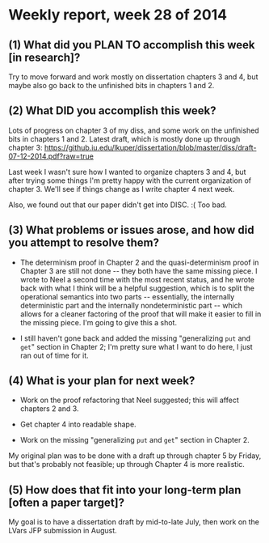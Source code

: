 # Weekly report, week 28 of 2014

## (1) What did you PLAN TO accomplish this week [in research]?

Try to move forward and work mostly on dissertation chapters 3 and 4,
but maybe also go back to the unfinished bits in chapters 1 and 2.

## (2) What DID you accomplish this week?

Lots of progress on chapter 3 of my diss, and some work on the
unfinished bits in chapters 1 and 2.  Latest draft, which is mostly
done up through chapter 3:
https://github.iu.edu/lkuper/dissertation/blob/master/diss/draft-07-12-2014.pdf?raw=true

Last week I wasn't sure how I wanted to organize chapters 3 and 4, but
after trying some things I'm pretty happy with the current
organization of chapter 3.  We'll see if things change as I write
chapter 4 next week.

Also, we found out that our paper didn't get into DISC. :( Too bad.

## (3) What problems or issues arose, and how did you attempt to resolve them?

- The determinism proof in Chapter 2 and the quasi-determinism proof
  in Chapter 3 are still not done -- they both have the same missing
  piece.  I wrote to Neel a second time with the most recent status,
  and he wrote back with what I think will be a helpful suggestion,
  which is to split the operational semantics into two parts --
  essentially, the internally deterministic part and the internally
  nondeterministic part -- which allows for a cleaner factoring of the
  proof that will make it easier to fill in the missing piece.  I'm
  going to give this a shot.

- I still haven't gone back and added the missing "generalizing `put`
  and `get`" section in Chapter 2; I'm pretty sure what I want to do
  here, I just ran out of time for it.

## (4) What is your plan for next week?

- Work on the proof refactoring that Neel suggested; this will affect
  chapters 2 and 3.

- Get chapter 4 into readable shape.

- Work on the missing "generalizing `put` and `get`" section in
  Chapter 2.

My original plan was to be done with a draft up through
chapter 5 by Friday, but that's probably not feasible; up through
Chapter 4 is more realistic.

## (5) How does that fit into your long-term plan [often a paper target]?

My goal is to have a dissertation draft by mid-to-late July, then work
on the LVars JFP submission in August.
